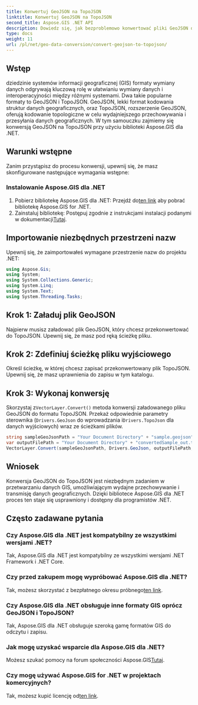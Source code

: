 ```yaml
---
title: Konwertuj GeoJSON na TopoJSON
linktitle: Konwertuj GeoJSON na TopoJSON
second_title: Aspose.GIS .NET API
description: Dowiedz się, jak bezproblemowo konwertować pliki GeoJSON do formatu TopoJSON przy użyciu biblioteki Aspose.GIS dla .NET. Zwiększ efektywność przetwarzania danych GIS.
type: docs
weight: 11
url: /pl/net/geo-data-conversion/convert-geojson-to-topojson/
---
```

## Wstęp
dziedzinie systemów informacji geograficznej (GIS) formaty wymiany danych odgrywają kluczową rolę w ułatwianiu wymiany danych i interoperacyjności między różnymi systemami. Dwa takie popularne formaty to GeoJSON i TopoJSON. GeoJSON, lekki format kodowania struktur danych geograficznych, oraz TopoJSON, rozszerzenie GeoJSON, oferują kodowanie topologiczne w celu wydajniejszego przechowywania i przesyłania danych geograficznych. W tym samouczku zajmiemy się konwersją GeoJSON na TopoJSON przy użyciu biblioteki Aspose.GIS dla .NET.
## Warunki wstępne
Zanim przystąpisz do procesu konwersji, upewnij się, że masz skonfigurowane następujące wymagania wstępne:
### Instalowanie Aspose.GIS dla .NET
1.  Pobierz bibliotekę Aspose.GIS dla .NET: Przejdź do[ten link](https://releases.aspose.com/gis/net/) aby pobrać bibliotekę Aspose.GIS for .NET.
2.  Zainstaluj bibliotekę: Postępuj zgodnie z instrukcjami instalacji podanymi w dokumentacji[Tutaj](https://reference.aspose.com/gis/net/).

## Importowanie niezbędnych przestrzeni nazw
Upewnij się, że zaimportowałeś wymagane przestrzenie nazw do projektu .NET:
```csharp
using Aspose.Gis;
using System;
using System.Collections.Generic;
using System.Linq;
using System.Text;
using System.Threading.Tasks;
```

## Krok 1: Załaduj plik GeoJSON
Najpierw musisz załadować plik GeoJSON, który chcesz przekonwertować do TopoJSON. Upewnij się, że masz pod ręką ścieżkę pliku.
## Krok 2: Zdefiniuj ścieżkę pliku wyjściowego
Określ ścieżkę, w której chcesz zapisać przekonwertowany plik TopoJSON. Upewnij się, że masz uprawnienia do zapisu w tym katalogu.
## Krok 3: Wykonaj konwersję
 Skorzystaj z`VectorLayer.Convert()` metoda konwersji załadowanego pliku GeoJSON do formatu TopoJSON. Przekaż odpowiednie parametry sterownika (`Drivers.GeoJson` do wprowadzania i`Drivers.TopoJson` dla danych wyjściowych) wraz ze ścieżkami plików.
```csharp
string sampleGeoJsonPath = "Your Document Directory" + "sample.geojson";
var outputFilePath = "Your Document Directory" + "convertedSample_out.topojson";
VectorLayer.Convert(sampleGeoJsonPath, Drivers.GeoJson, outputFilePath, Drivers.TopoJson);
```

## Wniosek
Konwersja GeoJSON do TopoJSON jest niezbędnym zadaniem w przetwarzaniu danych GIS, umożliwiającym wydajne przechowywanie i transmisję danych geograficznych. Dzięki bibliotece Aspose.GIS dla .NET proces ten staje się usprawniony i dostępny dla programistów .NET.
## Często zadawane pytania
### Czy Aspose.GIS dla .NET jest kompatybilny ze wszystkimi wersjami .NET?
Tak, Aspose.GIS dla .NET jest kompatybilny ze wszystkimi wersjami .NET Framework i .NET Core.
### Czy przed zakupem mogę wypróbować Aspose.GIS dla .NET?
 Tak, możesz skorzystać z bezpłatnego okresu próbnego[ten link](https://releases.aspose.com/).
### Czy Aspose.GIS dla .NET obsługuje inne formaty GIS oprócz GeoJSON i TopoJSON?
Tak, Aspose.GIS dla .NET obsługuje szeroką gamę formatów GIS do odczytu i zapisu.
### Jak mogę uzyskać wsparcie dla Aspose.GIS dla .NET?
 Możesz szukać pomocy na forum społeczności Aspose.GIS[Tutaj](https://forum.aspose.com/c/gis/33).
### Czy mogę używać Aspose.GIS for .NET w projektach komercyjnych?
 Tak, możesz kupić licencję od[ten link](https://purchase.aspose.com/buy).